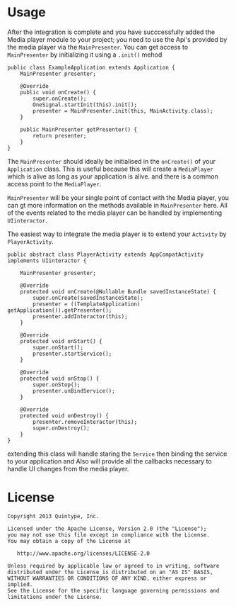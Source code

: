 Usage
=====


After the integration is complete and you have succcessfully added the Media player module to your project; you need to use the Api's provided by the media player via the `MainPresenter`.
You can get access to `MainPresenter` by initializing it using a `.init()` mehod

```
public class ExampleApplication extends Application {
    MainPresenter presenter;

    @Override
    public void onCreate() {
        super.onCreate();
        OneSignal.startInit(this).init();
        presenter = MainPresenter.init(this, MainActivity.class);
    }

    public MainPresenter getPresenter() {
        return presenter;
    }
}
```
The `MainPresenter` should ideally be initialised in the `onCreate()` of your  `Application` class. This is useful because this will create a `MediaPlayer` which is alive as long as your application is alive. and there is a common access point to the `MediaPlayer`.

`MainPresenter` will be your single point of contact with the Media player, you can gt more information on the methods available in `MainPresenter` here.
All of the events related to the media player can be handled by implementing `UIinteractor`.

The easiest way to integrate the media player is to extend your `Activity` by `PlayerActivity`.

```
public abstract class PlayerActivity extends AppCompatActivity implements UIinteractor {

    MainPresenter presenter;

    @Override
    protected void onCreate(@Nullable Bundle savedInstanceState) {
        super.onCreate(savedInstanceState);
        presenter = ((TemplateApplication) getApplication()).getPresenter();
        presenter.addInteractor(this);
    }

    @Override
    protected void onStart() {
        super.onStart();
        presenter.startService();
    }

    @Override
    protected void onStop() {
        super.onStop();
        presenter.unBindService();
    }

    @Override
    protected void onDestroy() {
        presenter.removeInteractor(this);
        super.onDestroy();
    }
}
```

extending this class will handle staring the `Service` then binding the service to your application and Also will provide all the callbacks necessary to handle UI changes from the media player.

License
=======

    Copyright 2013 Quintype, Inc.

    Licensed under the Apache License, Version 2.0 (the "License");
    you may not use this file except in compliance with the License.
    You may obtain a copy of the License at

       http://www.apache.org/licenses/LICENSE-2.0

    Unless required by applicable law or agreed to in writing, software
    distributed under the License is distributed on an "AS IS" BASIS,
    WITHOUT WARRANTIES OR CONDITIONS OF ANY KIND, either express or implied.
    See the License for the specific language governing permissions and
    limitations under the License.